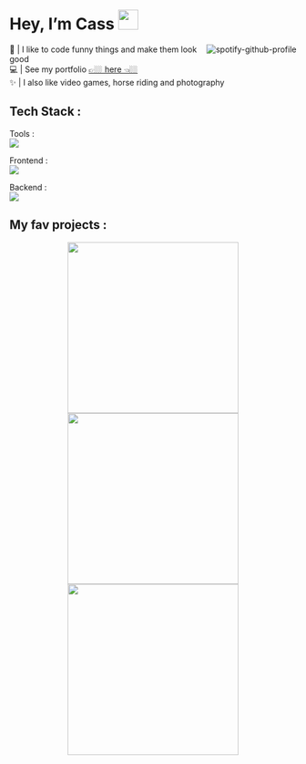 #  Hey, I’m Cass  <img src="https://media2.giphy.com/media/kuWN0iF9BLQKk/200.webp?cid=790b76119zsubcf0s92ybvggyay2dbnu9tqyi1g96eohb6g4&ep=v1_stickers_search&rid=200.webp&ct=s" width="35">

<a href="https://spotify-github-profile.kittinanx.com/api/view?uid=21fol57swf2sn4xqfm72u4bpy&redirect=true">
    <img src="https://spotify-github-profile.kittinanx.com/api/view?uid=21fol57swf2sn4xqfm72u4bpy&cover_image=true&theme=natemoo-re&show_offline=false&background_color=000000&interchange=false&bar_color=ea9eff&bar_color_cover=false" alt="spotify-github-profile" align="right">
</a>

🌱 | I like to code funny things and make them look good <br>
💻 | See my portfolio [👉🏼 here 👈🏼](https://cassidyrouelle.vercel.app/) <br>
✨ | I also like video games, horse riding and photography <br>

## Tech Stack :
Tools : <br>
<img src="https://skillicons.dev/icons?i=notion,figma,vscode,git,markdown"/>

Frontend :  <br>
<img src="https://skillicons.dev/icons?i=html,css,sass,js,react,next,vue"/> 

Backend : <br>
<img src="https://skillicons.dev/icons?i=php,mysql,supabase"/> 

## My fav projects :
<div align="center">
  <a href="https://github.com/casl0x/movieBrowser">
    <img width="300" src="https://github-readme-stats.vercel.app/api/pin/?username=casl0x&repo=movieBrowser" />
  </a>
  <a href="https://github.com/casl0x/todolist">
    <img width="300" src="https://github-readme-stats.vercel.app/api/pin/?username=casl0x&repo=todolist" />
  </a>
  <a href="https://github.com/casl0x/weather-app">
    <img width="300" src="https://github-readme-stats.vercel.app/api/pin/?username=casl0x&repo=weather-app" />
  </a>
</div>
